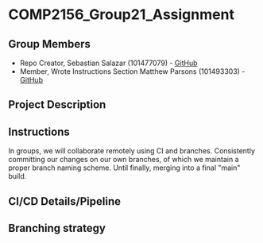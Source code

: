 # COMP2156_Group21_Assignment
## Group Members
- Repo Creator, Sebastian Salazar (101477079) - [GitHub](https://github.com/Yefreytor)
- Member, Wrote Instructions Section Matthew Parsons (101493303) - [GitHub](https://github.com/Hanjii7)

## Project Description

## Instructions
In groups, we will collaborate remotely using CI and branches. Consistently committing our changes
on our own branches, of which we maintain a proper branch naming scheme. Until finally, merging into a final "main" build.
## CI/CD Details/Pipeline

## Branching strategy
